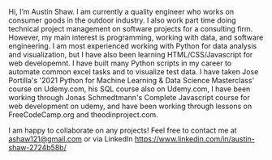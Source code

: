 Hi, I’m Austin Shaw. I am currently a quality engineer who works on consumer goods in the outdoor industry. I also work part time doing technical project management on software projects for a consulting firm. 
However, my main interest is programming, working with data, and software engineering. I am most experienced working with Python for data analysis and visualization, but I have also been learning HTML/CSS/Javascript for web developemnt.
I have built many Python scripts in my career to automate common excel tasks and to visualize test data.
I have taken Jose Portilla's '2021 Python for Machine Learning & Data Science Masterclass' course on Udemy.com, his SQL course also on Udemy.com, I have been working through Jonas Schmedtmann's Complete Javascript course for web development on udemy, and have been working through lessons on FreeCodeCamp.org and theodinproject.com.

I am happy to collaborate on any projects! Feel free to contact me at ashaw121@gmail.com or via LinkedIn https://www.linkedin.com/in/austin-shaw-2724b58b/ 
